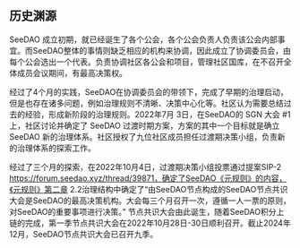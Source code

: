 ## 历史渊源
SeeDAO 成立初期，就已经诞生了各个公会，各个公会负责人负责该公会内部事宜。而SeeDAO整体的事情则缺乏相应的机构来协调，因此成立了协调委员会，由每个公会选出一个代表。负责协调社区各公会和项目，管理社区国库，在不召开全体成员会议期间，有最高决策权。

经过了4个月的实践，SeeDAO在协调委员会的带领下，完成了早期的治理启动，但是也存在诸多问题，例如治理规则不清晰、决策中心化等。社区认为需要总结过去的经验，形成新阶段的治理规则。2022年7月 3日，在SeeDAO的 SGN 大会 #1 上，社区讨论并确定了 SeeDAO 过渡时期方案，方案的其中一个目标就是确立 SeeDAO 新的治理体系。社区授权了九位社区成员担任过渡期决策小组，负责新的治理体系的探索工作。

经过了三个月的探索，在2022年10月4日，过渡期决策小组投票通过提案SIP-2 https://forum.seedao.xyz/thread/39871，确定了SeeDAO《元规则》的内容，《元规则》第二章 2.2治理结构中确定了“由SeeDAO节点构成的SeeDAO节点共识大会是SeeDAO的最高决策机构。大会每三个月召开一次，遵循一人一票的原则，对SeeDAO的重要事项进行决策。” 节点共识大会由此诞生，随着SeeDAO积分上链的完成，第一季节点共识大会在2022年10月28日-30日顺利召开。截止2024年12月，SeeDAO节点共识大会已召开九季。